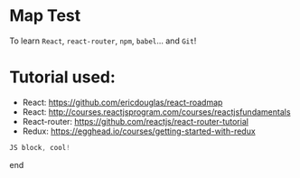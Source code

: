 # Map Test

To learn `React`, `react-router`, `npm`, `babel`... and `Git`!

# Tutorial used:
- React: https://github.com/ericdouglas/react-roadmap
- React: http://courses.reactjsprogram.com/courses/reactjsfundamentals
- React-router: https://github.com/reactjs/react-router-tutorial
- Redux: https://egghead.io/courses/getting-started-with-redux

```js
JS block, cool!
```
end
